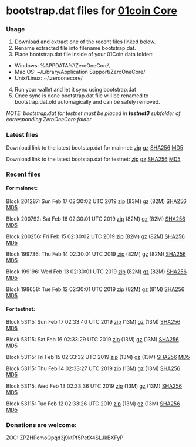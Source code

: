 # bootstrap.dat files for [01coin Core](https://01coin.io)

### Usage

1. Download and extract one of the recent files linked below.
2. Rename extracted file into filename bootstrap.dat.
3. Place bootstrap.dat file inside of your 01Coin data folder:
 - Windows: %APPDATA%\ZeroOneCore\
 - Mac OS: ~/Library/Application Support/ZeroOneCore/
 - Unix/Linux: ~/.zeroonecore/
4. Run your wallet and let it sync using bootstrap.dat
5. Once sync is done bootstrap.dat file will be renamed to bootstrap.dat.old automagically and can be safely removed.

_NOTE: bootstrap.dat for testnet must be placed in **testnet3** subfolder of corresponding ZeroOneCore folder_

### Latest files
Download link to the latest bootstap.dat for mainnet: [zip](https://files.01coin.io/mainnet/bootstrap.dat.zip) [gz](https://files.01coin.io/mainnet/bootstrap.dat.tar.gz) [SHA256](https://files.01coin.io/mainnet/sha256.txt) [MD5](https://files.01coin.io/mainnet/md5.txt)

Download link to the latest bootstap.dat for testnet: [zip](https://files.01coin.io/testnet/bootstrap.dat.zip) [gz](https://files.01coin.io/testnet/bootstrap.dat.tar.gz) [SHA256](https://files.01coin.io/testnet/sha256.txt) [MD5](https://files.01coin.io/testnet/md5.txt)

### Recent files

#### For mainnet:

Block 201287: Sun Feb 17 02:30:02 UTC 2019 [zip](https://files.01coin.io/mainnet/2019-02-17/bootstrap.dat.zip) (83M) [gz](https://files.01coin.io/mainnet/2019-02-17/bootstrap.dat.tar.gz) (82M) [SHA256](https://files.01coin.io/mainnet/2019-02-17/sha256.txt) [MD5](https://files.01coin.io/mainnet/2019-02-17/md5.txt)

Block 200792: Sat Feb 16 02:30:01 UTC 2019 [zip](https://files.01coin.io/mainnet/2019-02-16/bootstrap.dat.zip) (82M) [gz](https://files.01coin.io/mainnet/2019-02-16/bootstrap.dat.tar.gz) (82M) [SHA256](https://files.01coin.io/mainnet/2019-02-16/sha256.txt) [MD5](https://files.01coin.io/mainnet/2019-02-16/md5.txt)

Block 200256: Fri Feb 15 02:30:02 UTC 2019 [zip](https://files.01coin.io/mainnet/2019-02-15/bootstrap.dat.zip) (82M) [gz](https://files.01coin.io/mainnet/2019-02-15/bootstrap.dat.tar.gz) (82M) [SHA256](https://files.01coin.io/mainnet/2019-02-15/sha256.txt) [MD5](https://files.01coin.io/mainnet/2019-02-15/md5.txt)

Block 199736: Thu Feb 14 02:30:01 UTC 2019 [zip](https://files.01coin.io/mainnet/2019-02-14/bootstrap.dat.zip) (82M) [gz](https://files.01coin.io/mainnet/2019-02-14/bootstrap.dat.tar.gz) (82M) [SHA256](https://files.01coin.io/mainnet/2019-02-14/sha256.txt) [MD5](https://files.01coin.io/mainnet/2019-02-14/md5.txt)

Block 199196: Wed Feb 13 02:30:01 UTC 2019 [zip](https://files.01coin.io/mainnet/2019-02-13/bootstrap.dat.zip) (82M) [gz](https://files.01coin.io/mainnet/2019-02-13/bootstrap.dat.tar.gz) (82M) [SHA256](https://files.01coin.io/mainnet/2019-02-13/sha256.txt) [MD5](https://files.01coin.io/mainnet/2019-02-13/md5.txt)

Block 198658: Tue Feb 12 02:30:01 UTC 2019 [zip](https://files.01coin.io/mainnet/2019-02-12/bootstrap.dat.zip) (82M) [gz](https://files.01coin.io/mainnet/2019-02-12/bootstrap.dat.tar.gz) (81M) [SHA256](https://files.01coin.io/mainnet/2019-02-12/sha256.txt) [MD5](https://files.01coin.io/mainnet/2019-02-12/md5.txt)


#### For testnet:

Block 53115: Sun Feb 17 02:33:40 UTC 2019 [zip](https://files.01coin.io/testnet/2019-02-17/bootstrap.dat.zip) (13M) [gz](https://files.01coin.io/testnet/2019-02-17/bootstrap.dat.tar.gz) (13M) [SHA256](https://files.01coin.io/testnet/2019-02-17/sha256.txt) [MD5](https://files.01coin.io/testnet/2019-02-17/md5.txt)

Block 53115: Sat Feb 16 02:33:29 UTC 2019 [zip](https://files.01coin.io/testnet/2019-02-16/bootstrap.dat.zip) (13M) [gz](https://files.01coin.io/testnet/2019-02-16/bootstrap.dat.tar.gz) (13M) [SHA256](https://files.01coin.io/testnet/2019-02-16/sha256.txt) [MD5](https://files.01coin.io/testnet/2019-02-16/md5.txt)

Block 53115: Fri Feb 15 02:33:32 UTC 2019 [zip](https://files.01coin.io/testnet/2019-02-15/bootstrap.dat.zip) (13M) [gz](https://files.01coin.io/testnet/2019-02-15/bootstrap.dat.tar.gz) (13M) [SHA256](https://files.01coin.io/testnet/2019-02-15/sha256.txt) [MD5](https://files.01coin.io/testnet/2019-02-15/md5.txt)

Block 53115: Thu Feb 14 02:33:27 UTC 2019 [zip](https://files.01coin.io/testnet/2019-02-14/bootstrap.dat.zip) (13M) [gz](https://files.01coin.io/testnet/2019-02-14/bootstrap.dat.tar.gz) (13M) [SHA256](https://files.01coin.io/testnet/2019-02-14/sha256.txt) [MD5](https://files.01coin.io/testnet/2019-02-14/md5.txt)

Block 53115: Wed Feb 13 02:33:36 UTC 2019 [zip](https://files.01coin.io/testnet/2019-02-13/bootstrap.dat.zip) (13M) [gz](https://files.01coin.io/testnet/2019-02-13/bootstrap.dat.tar.gz) (13M) [SHA256](https://files.01coin.io/testnet/2019-02-13/sha256.txt) [MD5](https://files.01coin.io/testnet/2019-02-13/md5.txt)

Block 53115: Tue Feb 12 02:33:26 UTC 2019 [zip](https://files.01coin.io/testnet/2019-02-12/bootstrap.dat.zip) (13M) [gz](https://files.01coin.io/testnet/2019-02-12/bootstrap.dat.tar.gz) (13M) [SHA256](https://files.01coin.io/testnet/2019-02-12/sha256.txt) [MD5](https://files.01coin.io/testnet/2019-02-12/md5.txt)


### Donations are welcome:

ZOC: ZPZHPcmoQpqd3j9ktPf5PetX4SLJkBXFyP
